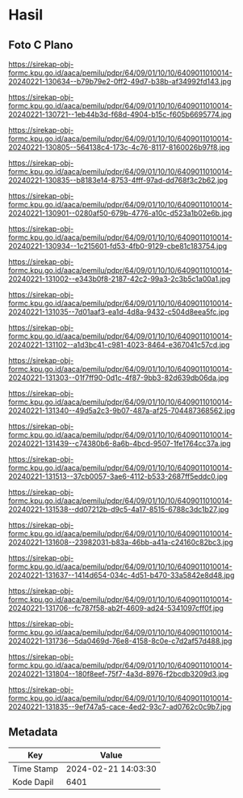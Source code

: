 # Hasil

## Foto C Plano

https://sirekap-obj-formc.kpu.go.id/aaca/pemilu/pdpr/64/09/01/10/10/6409011010014-20240221-130634--b79b79e2-0ff2-49d7-b38b-af34992fd143.jpg

https://sirekap-obj-formc.kpu.go.id/aaca/pemilu/pdpr/64/09/01/10/10/6409011010014-20240221-130721--1eb44b3d-f68d-4904-b15c-f605b6695774.jpg

https://sirekap-obj-formc.kpu.go.id/aaca/pemilu/pdpr/64/09/01/10/10/6409011010014-20240221-130805--564138c4-173c-4c76-8117-8160026b97f8.jpg

https://sirekap-obj-formc.kpu.go.id/aaca/pemilu/pdpr/64/09/01/10/10/6409011010014-20240221-130835--b8183e14-8753-4fff-97ad-dd768f3c2b62.jpg

https://sirekap-obj-formc.kpu.go.id/aaca/pemilu/pdpr/64/09/01/10/10/6409011010014-20240221-130901--0280af50-679b-4776-a10c-d523a1b02e6b.jpg

https://sirekap-obj-formc.kpu.go.id/aaca/pemilu/pdpr/64/09/01/10/10/6409011010014-20240221-130934--1c215601-fd53-4fb0-9129-cbe81c183754.jpg

https://sirekap-obj-formc.kpu.go.id/aaca/pemilu/pdpr/64/09/01/10/10/6409011010014-20240221-131002--e343b0f8-2187-42c2-99a3-2c3b5c1a00a1.jpg

https://sirekap-obj-formc.kpu.go.id/aaca/pemilu/pdpr/64/09/01/10/10/6409011010014-20240221-131035--7d01aaf3-ea1d-4d8a-9432-c504d8eea5fc.jpg

https://sirekap-obj-formc.kpu.go.id/aaca/pemilu/pdpr/64/09/01/10/10/6409011010014-20240221-131102--a1d3bc41-c981-4023-8464-e367041c57cd.jpg

https://sirekap-obj-formc.kpu.go.id/aaca/pemilu/pdpr/64/09/01/10/10/6409011010014-20240221-131303--01f7ff90-0d1c-4f87-9bb3-82d639db06da.jpg

https://sirekap-obj-formc.kpu.go.id/aaca/pemilu/pdpr/64/09/01/10/10/6409011010014-20240221-131340--49d5a2c3-9b07-487a-af25-704487368562.jpg

https://sirekap-obj-formc.kpu.go.id/aaca/pemilu/pdpr/64/09/01/10/10/6409011010014-20240221-131439--c74380b6-8a6b-4bcd-9507-1fe1764cc37a.jpg

https://sirekap-obj-formc.kpu.go.id/aaca/pemilu/pdpr/64/09/01/10/10/6409011010014-20240221-131513--37cb0057-3ae6-4112-b533-2687ff5eddc0.jpg

https://sirekap-obj-formc.kpu.go.id/aaca/pemilu/pdpr/64/09/01/10/10/6409011010014-20240221-131538--dd07212b-d9c5-4a17-8515-6788c3dc1b27.jpg

https://sirekap-obj-formc.kpu.go.id/aaca/pemilu/pdpr/64/09/01/10/10/6409011010014-20240221-131608--23982031-b83a-46bb-a41a-c24160c82bc3.jpg

https://sirekap-obj-formc.kpu.go.id/aaca/pemilu/pdpr/64/09/01/10/10/6409011010014-20240221-131637--1414d654-034c-4d51-b470-33a5842e8d48.jpg

https://sirekap-obj-formc.kpu.go.id/aaca/pemilu/pdpr/64/09/01/10/10/6409011010014-20240221-131706--fc787f58-ab2f-4609-ad24-5341097cff0f.jpg

https://sirekap-obj-formc.kpu.go.id/aaca/pemilu/pdpr/64/09/01/10/10/6409011010014-20240221-131736--5da0469d-76e8-4158-8c0e-c7d2af57d488.jpg

https://sirekap-obj-formc.kpu.go.id/aaca/pemilu/pdpr/64/09/01/10/10/6409011010014-20240221-131804--180f8eef-75f7-4a3d-8976-f2bcdb3209d3.jpg

https://sirekap-obj-formc.kpu.go.id/aaca/pemilu/pdpr/64/09/01/10/10/6409011010014-20240221-131835--9ef747a5-cace-4ed2-93c7-ad0762c0c9b7.jpg


## Metadata

| Key        | Value               |
| ---------- | ------------------- |
| Time Stamp | 2024-02-21 14:03:30 |
| Kode Dapil | 6401                |



